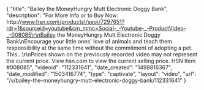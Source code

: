 {
    "title": "Bailey the MoneyHungry Mutt Electronic Doggy Bank",
    "description": "For More Info or to Buy Now: http:\/\/www.hsn.com\/products\/seo\/7297651?rdr=1&sourceid=youtube&cm_mmc=Social-_-Youtube-_-ProductVideo-_-008085\r\nBailey the MoneyHungry Mutt Electronic Doggy Bank\nEncourage your little ones' love of animals and teach them responsibility at the same time  without the commitment of adopting a pet. This...\r\nPrices shown on the previously recorded video may not represent the current price.  View hsn.com to view the current selling price. HSN Item #008085",
    "videoid": "112331641",
    "date_created": "1498816367",
    "date_modified": "1503416774",
    "type": "captivate",
    "layout": "video",
    "url": "\/v\/bailey-the-moneyhungry-mutt-electronic-doggy-bank\/112331641"
}